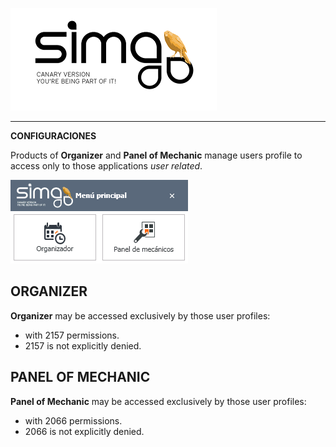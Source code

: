 ![sima2](Images/es-ES_simacanaryversionbn.png)    
  
---  
  
**CONFIGURACIONES**  
  
Products of **Organizer** and **Panel of Mechanic** manage users profile to access only to those applications _user related_.  

![Workspace](Images/es-ES_workshop_organizer_or_panelofmechanic.png)  

## ORGANIZER

**Organizer** may be accessed exclusively by those user profiles:  

 -  with 2157 permissions.  
 -  2157 is not explicitly denied.


## PANEL OF MECHANIC

**Panel of Mechanic** may be accessed exclusively by those user profiles:  

 -  with 2066 permissions.  
 -  2066 is not explicitly denied. 






